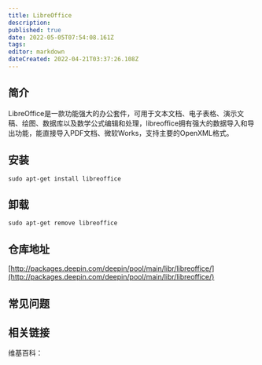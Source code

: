 ```yaml
---
title: LibreOffice
description: 
published: true
date: 2022-05-05T07:54:08.161Z
tags: 
editor: markdown
dateCreated: 2022-04-21T03:37:26.108Z
---
```


## 简介

LibreOffice是一款功能强大的办公套件，可用于文本文档、电子表格、演示文稿、绘图、数据库以及数学公式编辑和处理，libreoffice拥有强大的数据导入和导出功能，能直接导入PDF文档、微软Works，支持主要的OpenXML格式。

## 安装

`sudo apt-get install libreoffice`

## 卸载

`sudo apt-get remove libreoffice`

## 仓库地址

[http://packages.deepin.com/deepin/pool/main/libr/libreoffice/](http://packages.deepin.com/deepin/pool/main/libr/libreoffice/)


## 常见问题


## 相关链接

维基百科：
